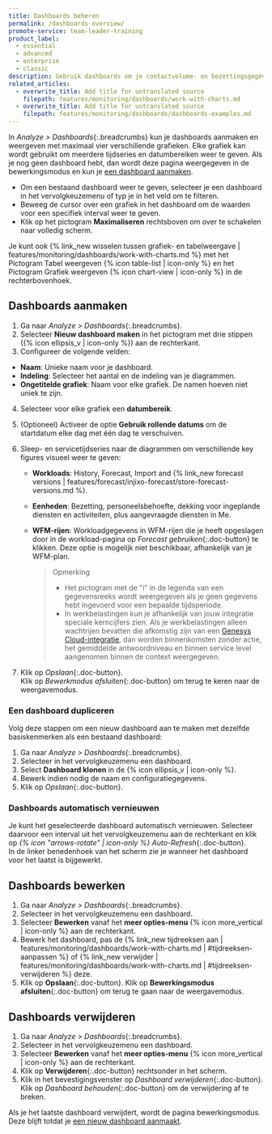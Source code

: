 ```yaml
---
title: Dashboards beheren
permalink: /dashboards-overview/
promote-service: team-leader-training
product_label:
  - essential
  - advanced
  - enterprise
  - classic
description: Gebruik dashboards om je contactvolume- en bezettingsgegevens te analyseren.
related_articles:
  - overwrite_title: Add title for untranslated source
    filepath: features/monitoring/dashboards/work-with-charts.md
  - overwrite_title: Add title for untranslated source
    filepath: features/monitoring/dashboards/dashboards-examples.md
---
```


In _Analyze > Dashboards_{:.breadcrumbs} kun je dashboards aanmaken en weergeven met maximaal vier verschillende grafieken. Elke grafiek kan wordt gebruikt om meerdere tijdseries en datumbereiken weer te geven. Als je nog geen dashboard hebt, dan wordt deze pagina weergegeven in de bewerkingsmodus en kun je [een dashboard aanmaken](#dashboards-aanmaken).

- Om een bestaand dashboard weer te geven, selecteer je een dashboard in het vervolgkeuzemenu of typ je in het veld om te filteren.
- Beweeg de cursor over een grafiek in het dashboard om de waarden voor een specifiek interval weer te geven.
- Klik op het pictogram **Maximaliseren** rechtsboven om over te schakelen naar volledig scherm. <!-- GPT translation -->

Je kunt ook {% link_new wisselen tussen grafiek- en tabelweergave | features/monitoring/dashboards/work-with-charts.md %} met het Pictogram Tabel weergeven {% icon table-list | icon-only %} en het Pictogram Grafiek weergeven {% icon chart-view | icon-only %} in de rechterbovenhoek. <!-- GPT translation -->

## Dashboards aanmaken

1. Ga naar _Analyze > Dashboards_{:.breadcrumbs}. <!-- GPT translation -->
2. Selecteer **Nieuw dashboard maken** in het pictogram met drie stippen ({% icon ellipsis_v | icon-only %}) aan de rechterkant. <!-- GPT translation -->
3. Configureer de volgende velden: <!-- GPT translation -->
  - **Naam**: Unieke naam voor je dashboard. <!-- GPT translation -->
  - **Indeling**: Selecteer het aantal en de indeling van je diagrammen. <!-- GPT translation -->
  - **Ongetitelde grafiek**: Naam voor elke grafiek. De namen hoeven niet uniek te zijn. <!-- GPT translation -->
4. Selecteer voor elke grafiek een **datumbereik**. <!-- GPT translation -->
5. (Optioneel) Activeer de optie **Gebruik rollende datums** om de startdatum elke dag met één dag te verschuiven. <!-- GPT translation -->
6. Sleep- en servicetijdseries naar de diagrammen om verschillende key figures visueel weer te geven: <!-- GPT translation -->
   - **Workloads**: History, Forecast, Import and {% link_new forecast versions | features/forecast/injixo-forecast/store-forecast-versions.md %}.  <!-- GPT translation -->
   - **Eenheden**: Bezetting, personeelsbehoefte, dekking voor ingeplande diensten en activiteiten, plus aangevraagde diensten in Me. <!-- GPT translation -->
   - **WFM-rijen**: Workloadgegevens in WFM-rijen die je heeft opgeslagen door in de workload-pagina op _Forecast gebruiken_{:.doc-button} te klikken. Deze optie is mogelijk niet beschikbaar, afhankelijk van je WFM-plan. <!-- GPT translation -->

      > Opmerking <!-- GPT translation -->
      > <!-- GPT translation -->
      > - Het pictogram met de "i" in de legenda van een gegevensreeks wordt weergegeven als je geen gegevens hebt ingevoerd voor een bepaalde tijdsperiode. <!-- GPT translation -->
      > - In werkbelastingen kun je afhankelijk van jouw integratie speciale kerncijfers zien. Als je werkbelastingen alleen wachtrijen bevatten die afkomstig zijn van een [Genesys Cloud-integratie](/genesys-cloud-integration-installeren/), dan worden binnenkomsten zonder actie, het gemiddelde antwoordniveau en binnen service level aangenomen binnen de context weergegeven. <!-- GPT translation -->

7. Klik op _Opslaan_{:.doc-button}.<br>Klik op _Bewerkmodus afsluiten_{:.doc-button} om terug te keren naar de weergavemodus. <!-- GPT translation -->

### Een dashboard dupliceren <!-- GPT translation -->

Volg deze stappen om een nieuw dashboard aan te maken met dezelfde basiskenmerken als een bestaand dashboard: <!-- GPT translation -->
1. Ga naar _Analyze > Dashboards_{:.breadcrumbs}. <!-- Repetition of GPT translation -->
2. Selecteer in het vervolgkeuzemenu een dashboard. <!-- GPT translation -->
3. Select **Dashboard klonen** in de {% icon ellipsis_v | icon-only %}. <!-- GPT translation -->
4. Bewerk indien nodig de naam en configuratiegegevens. <!-- GPT translation -->
5. Klik op _Opslaan_{:.doc-button}. <!-- TM 100 -->

### Dashboards automatisch vernieuwen <!-- GPT translation -->

Je kunt het geselecteerde dashboard automatisch vernieuwen. Selecteer daarvoor een interval uit het vervolgkeuzemenu aan de rechterkant en klik op _{% icon "arrows-rotate" | icon-only %} Auto-Refresh_{:.doc-button}.<br>In de linker benedenhoek van het scherm zie je wanneer het dashboard voor het laatst is bijgewerkt. <!-- GPT translation -->

## Dashboards bewerken <!-- GPT translation -->

1. Ga naar _Analyze > Dashboards_{:.breadcrumbs}. <!-- Repetition of GPT translation -->
2. Selecteer in het vervolgkeuzemenu een dashboard. <!-- Repetition of GPT translation -->
3. Selecteer **Bewerken** vanaf het **meer opties-menu** {% icon more_vertical | icon-only %} aan de rechterkant. <!-- GPT translation -->
4. Bewerk het dashboard, pas de {% link_new tijdreeksen aan | features/monitoring/dashboards/work-with-charts.md | #tijdreeksen-aanpassen %} of {% link_new verwijder | features/monitoring/dashboards/work-with-charts.md | #tijdreeksen-verwijderen %} deze. <!-- GPT translation -->
5. Klik op **Opslaan**{:.doc-button}. Klik op **Bewerkingsmodus afsluiten**{:.doc-button} om terug te gaan naar de weergavemodus. <!-- GPT translation -->

## Dashboards verwijderen <!-- GPT translation -->

1. Ga naar _Analyze > Dashboards_{:.breadcrumbs}. <!-- Repetition of GPT translation -->
2. Selecteer in het vervolgkeuzemenu een dashboard. <!-- Repetition of GPT translation -->
3. Selecteer **Bewerken** vanaf het **meer opties-menu** {% icon more_vertical | icon-only %} aan de rechterkant. <!-- Repetition of GPT translation -->
4. Klik op **Verwijderen**{:.doc-button} rechtsonder in het scherm. <!-- GPT translation -->
5. Klik in het bevestigingsvenster op _Dashboard verwijderen_{:.doc-button}.<br> Klik op _Dashboard behouden_{:.doc-button} om de verwijdering af te breken. <!-- GPT translation -->

Als je het laatste dashboard verwijdert, wordt de pagina bewerkingsmodus. Deze blijft totdat je [een nieuw dashboard aanmaakt](#een-dashboard-aanmaken). <!-- GPT translation -->
